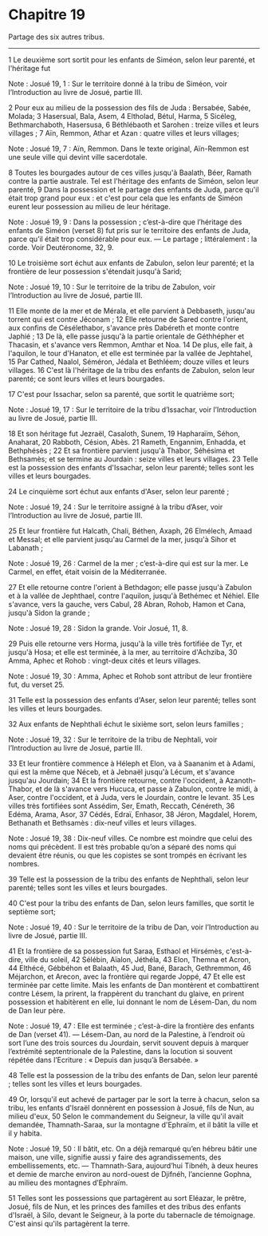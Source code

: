 # Chapitre 19

Partage des six autres tribus.

***

1 Le deuxième sort sortit pour les enfants de Siméon, selon leur parenté, et l'héritage fut

<span class="bible-note">Note : </span> Josué 19, 1 : Sur le territoire donné à la tribu de Siméon, voir l’Introduction au livre de Josué, partie III.

2 Pour eux au milieu de la possession des fils de Juda : Bersabée, Sabée, Molada; 3 Hasersual, Bala, Asem, 4 Eltholad, Bétul, Harma, 5 Sicéleg, Bethmarchaboth, Hasersusa, 6 Béthlébaoth et Sarohen : treize villes et leurs villages ; 7 Aïn, Remmon, Athar et Azan : quatre villes et leurs villages;

<span class="bible-note">Note : </span> Josué 19, 7 : Aïn, Remmon. Dans le texte original, Aïn-Remmon est une seule ville qui devint ville sacerdotale.

8 Toutes les bourgades autour de ces villes jusqu'à Baalath, Béer, Ramath contre la partie australe. Tel est l'héritage des enfants de Siméon, selon leur parenté, 9 Dans la possession et le partage des enfants de Juda, parce qu'il était trop grand pour eux : et c'est pour cela que les enfants de Siméon eurent leur possession au milieu de leur héritage.

<span class="bible-note">Note : </span> Josué 19, 9 : Dans la possession ; c’est-à-dire que l’héritage des enfants de Siméon (verset 8) fut pris sur le territoire des enfants de Juda, parce qu’il était trop considérable pour eux. ― Le partage ; littéralement : la corde. Voir Deutéronome, 32, 9.


10 Le troisième sort échut aux enfants de Zabulon, selon leur parenté; et la frontière de leur possession s'étendait jusqu'à Sarid;

<span class="bible-note">Note : </span> Josué 19, 10 : Sur le territoire de la tribu de Zabulon, voir l’Introduction au livre de Josué, partie III.

11 Elle monte de la mer et de Mérala, et elle parvient à Debbaseth, jusqu'au torrent qui est contre Jéconam ; 12 Elle retourne de Sared contre l'orient, aux confins de Césélethabor, s'avance près Dabéreth et monte contre Japhié ; 13 De là, elle passe jusqu'à la partie orientale de Géthhépher et Thacasin, et s'avance vers Remmon, Amthar et Noa. 14 De plus, elle fait, à l'aquilon, le tour d'Hanaton, et elle est terminée par la vallée de Jephtahel, 15 Par Cathed, Naalol, Séméron, Jédala et Bethléem; douze villes et leurs villages. 16 C'est là l'héritage de la tribu des enfants de Zabulon, selon leur parenté; ce sont leurs villes et leurs bourgades.


17 C'est pour Issachar, selon sa parenté, que sortit le quatrième sort;

<span class="bible-note">Note : </span> Josué 19, 17 : Sur le territoire de la tribu d’Issachar, voir l’Introduction au livre de Josué, partie III.

18 Et son héritage fut Jezraël, Casaloth, Sunem, 19 Hapharaïm, Séhon, Anaharat, 20 Rabboth, Césion, Abès. 21 Rameth, Engannim, Enhadda, et Bethphésès ; 22 Et sa frontière parvient jusqu'à Thabor, Séhésima et Bethsamès; et se termine au Jourdain : seize villes et leurs villages. 23 Telle est la possession des enfants d'Issachar, selon leur parenté; telles sont les villes et leurs bourgades.


24 Le cinquième sort échut aux enfants d'Aser, selon leur parenté ;

<span class="bible-note">Note : </span> Josué 19, 24 : Sur le territoire assigné à la tribu d’Aser, voir l’Introduction au livre de Josué, partie III.

25 Et leur frontière fut Halcath, Chali, Béthen, Axaph, 26 Elmélech, Amaad et Messal; et elle parvient jusqu'au Carmel de la mer, jusqu'à Sihor et Labanath ;

<span class="bible-note">Note : </span> Josué 19, 26 : Carmel de la mer ; c’est-à-dire qui est sur la mer. Le Carmel, en effet, était voisin de la Méditerranée.

27 Et elle retourne contre l'orient à Bethdagon; elle passe jusqu'à Zabulon et à la vallée de Jephthael, contre l'aquilon, jusqu'à Bethémec et Néhiel. Elle s'avance, vers la gauche, vers Cabul, 28 Abran, Rohob, Hamon et Cana, jusqu'à Sidon la grande ;

<span class="bible-note">Note : </span> Josué 19, 28 : Sidon la grande. Voir Josué, 11, 8.

29 Puis elle retourne vers Horma, jusqu'à la ville très fortifiée de Tyr, et jusqu'à Hosa; et elle est terminée, à la mer, au territoire d'Achziba, 30 Amma, Aphec et Rohob : vingt-deux cités et leurs villages.

<span class="bible-note">Note : </span> Josué 19, 30 : Amma, Aphec et Rohob sont attribut de leur frontière fut, du verset 25.

31 Telle est la possession des enfants d'Aser, selon leur parenté; telles sont les villes et leurs bourgades.


32 Aux enfants de Nephthali échut le sixième sort, selon leurs familles ;

<span class="bible-note">Note : </span> Josué 19, 32 : Sur le territoire de la tribu de Nephtali, voir l’Introduction au livre de Josué, partie III.

33 Et leur frontière commence à Héleph et Elon, va à Saananim et à Adami, qui est la même que Néceb, et à Jebnaël jusqu'à Lécum, et s'avance jusqu'au Jourdain; 34 Et la frontière retourne, contre l'occident, à Azanoth-Thabor, et de là s'avance vers Hucuca, et passe à Zabulon, contre le midi, à Aser, contre l'occident, et à Juda, vers le Jourdain, contre le levant. 35 Les villes très fortifiées sont Assédim, Ser, Emath, Reccath, Cénéreth, 36 Edéma, Arama, Asor, 37 Cédés, Edraï, Enhasor, 38 Jéron, Magdalel, Horem, Bethanath et Bethsamès : dix-neuf villes et leurs villages.

<span class="bible-note">Note : </span> Josué 19, 38 : Dix-neuf villes. Ce nombre est moindre que celui des noms qui précèdent. Il est très probable qu’on a séparé des noms qui devaient être réunis, ou que les copistes se sont trompés en écrivant les nombres.

39 Telle est la possession de la tribu des enfants de Nephthali, selon leur parenté; telles sont les villes et leurs bourgades.


40 C'est pour la tribu des enfants de Dan, selon leurs familles, que sortit le septième sort;

<span class="bible-note">Note : </span> Josué 19, 40 : Sur le territoire de la tribu de Dan, voir l’Introduction au livre de Josué, partie III.

41 Et la frontière de sa possession fut Saraa, Esthaol et Hirsémès, c'est-à-dire, ville du soleil, 42 Sélébin, Aïalon, Jéthéla, 43 Elon, Themna et Acron, 44 Elthécé, Gébbéhon et Balaath, 45 Jud, Bané, Barach, Gethremmon, 46 Méjarchon, et Arecon, avec la frontière qui regarde Joppé, 47 Et elle est terminée par cette limite. Mais les enfants de Dan montèrent et combattirent contre Lésem, la prirent, la frappèrent du tranchant du glaive, en prirent possession et habitèrent en elle, lui donnant le nom de Lésem-Dan, du nom de Dan leur père.

<span class="bible-note">Note : </span> Josué 19, 47 : Elle est terminée ; c’est-à-dire la frontière des enfants de Dan (verset 41). ― Lésem-Dan, au nord de la Palestine, à l’endroit où sort l’une des trois sources du Jourdain, servit souvent depuis à marquer l’extrémité septentrionale de la Palestine, dans la locution si souvent répétée dans l’Ecriture : « Depuis dan jusqu’à Bersabée. »

48 Telle est la possession de la tribu des enfants de Dan, selon leur parenté ; telles sont les villes et leurs bourgades.


49 Or, lorsqu'il eut achevé de partager par le sort la terre à chacun, selon sa tribu, les enfants d'Israël donnèrent en possession à Josué, fils de Nun, au milieu d'eux, 50 Selon le commandement du Seigneur, la ville qu'il avait demandée, Thamnath-Saraa, sur la montagne d'Ephraïm, et il bâtit la ville et il y habita.

<span class="bible-note">Note : </span> Josué 19, 50 : Il bâtit, etc. On a déjà remarqué qu’en hébreu bâtir une maison, une ville, signifie aussi y faire des agrandissements, des embellissements, etc. ― Thamnath-Sara, aujourd’hui Tibnéh, à deux heures et demie de marche environ au nord-ouest de Djifnéh, l’ancienne Gophna, au milieu des montagnes d’Ephraïm.


51 Telles sont les possessions que partagèrent au sort Eléazar, le prêtre, Josué, fils de Nun, et les princes des familles et des tribus des enfants d'Israël, à Silo, devant le Seigneur, à la porte du tabernacle de témoignage. C'est ainsi qu'ils partagèrent la terre.

